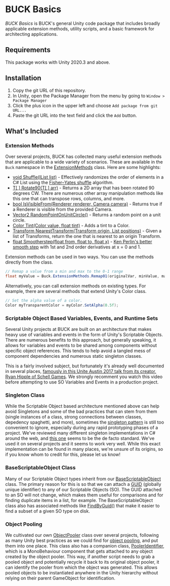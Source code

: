# BUCK Basics

_BUCK Basics_ is BUCK's general Unity code package that includes broadly applicable extension methods, utility scripts, and a basic framework for architecting applications.

## Requirements

This package works with Unity 2020.3 and above.

## Installation

1. Copy the git URL of this repository.
2. In Unity, open the Package Manager from the menu by going to `Window > Package Manager`
3. Click the plus icon in the upper left and choose `Add package from git URL...`
4. Paste the git URL into the text field and click the `Add` button.

## What's Included

### Extension Methods

Over several projects, BUCK has collected many useful extension methods that are applicable to a wide variety of scenarios. These are available in the `Buck` namespace in the [ExtensionMethods](Runtime/ExtensionMethods.cs) class. Here are some highlights:

- [void Shuffle(IList<T> list)](https://github.com/buck-co/unity-pkg-buck-basics/blob/main/Runtime/ExtensionMethods.cs#L11) - Effectively randomizes the order of elements in a C# List using the [Fisher–Yates shuffle](https://en.wikipedia.org/wiki/Fisher%E2%80%93Yates_shuffle) algorithm.
- [T[,] Rotate90<T>(T[,] arr)](https://github.com/buck-co/unity-pkg-buck-basics/blob/main/Runtime/ExtensionMethods.cs#L174) - Returns a 2D array that has been rotated 90 degrees CW. There are numerous other array manipulation methods like this one that can transpose rows, columns, and more.
- [bool IsVisibleFrom(Renderer renderer, Camera camera)](https://github.com/buck-co/unity-pkg-buck-basics/blob/main/Runtime/ExtensionMethods.cs#L112) - Returns true if a Renderer is visible from the provided Camera.
- [Vector2 RandomPointOnUnitCircle()](https://github.com/buck-co/unity-pkg-buck-basics/blob/main/Runtime/ExtensionMethods.cs#L328) - Returns a random point on a unit circle.
- [Color Tint(Color value, float tint)](https://github.com/buck-co/unity-pkg-buck-basics/blob/main/Runtime/ExtensionMethods.cs#L306) - Adds a tint to a Color.
- [Transform NearestTransform(Transform origin, List<Transform> positions)](https://github.com/buck-co/unity-pkg-buck-basics/blob/main/Runtime/ExtensionMethods.cs#L346) - Given a list of Transforms, return the one that is nearest to an origin Transform.
- [float Smootherstep(float from, float to, float x)](https://github.com/buck-co/unity-pkg-buck-basics/blob/main/Runtime/ExtensionMethods.cs#L397) - [Ken Perlin's better smooth step](https://en.wikipedia.org/wiki/Smoothstep#Variations) with 1st and 2nd order derivatives at x = 0 and 1.

Extension methods can be used in two ways. You can use the methods directly from the class.

```cs
// Remap a value from a min and max to the 0-1 range
float myValue = Buck.ExtensionMethods.Remap01(originalVar, minValue, maxValue);
```

Alternatively, you can call extension methods on existing types. For example, there are several methods that extend Unity's Color class.

```cs
// Set the alpha value of a color.
Color myTransparentColor = myColor.SetAlpha(0.5f);
```

### Scriptable Object Based Variables, Events, and Runtime Sets

Several Unity projects at BUCK are built on an architecture that makes heavy use of variables and events in the form of Unity's Scriptable Objects. There are numerous benefits to this approach, but generally speaking, it allows for variables and events to be shared among components without specific object references. This tends to help avoid a tangled mess of component dependencies and numerous static singleton classes.

This is a fairly involved subject, but fortunately it's already well documented in several places, [famously in this Unite Austin 2017 talk from its creator, Ryan Hipple of Schell Games](https://www.youtube.com/watch?v=raQ3iHhE_Kk). We strongly recomment you watch this video before attempting to use SO Variables and Events in a production project.


### Singleton Class

While the Scriptable Object based architecture mentioned above can help avoid Singletons and some of the bad practices that can stem from them (single instances of a class, strong connections between classes, depedency spaghetti, and more), sometimes the [singleton pattern](https://en.wikipedia.org/wiki/Singleton_pattern) is still too convenient to ignore, especially during any rapid prototyping phases of a project. We've reviewed many different singleton implementations in C# around the web, and [this one](https://github.com/buck-co/unity-pkg-buck-basics/blob/main/Runtime/Utility/Singleton.cs) seems to be the de facto standard. We've used it on several projects and it seems to work very well. While this exact implementation can be found in many places, we're unsure of its origins, so if you know whom to credit for this, please let us know!
  
  
### BaseScriptableObject Class
  
Many of our Scriptable Object types inherit from our [BaseScriptableObject](https://github.com/buck-co/unity-pkg-buck-basics/blob/main/Runtime/Utility/BaseScriptableObject.cs) class. The primary reason for this is so that we can attach a [GUID](https://learn.microsoft.com/en-us/dotnet/api/system.guid?view=net-7.0) (globally unique identifier) to any of our Scriptable Objects (SO). The GUID attached to an SO will not change, which makes them useful for comparisons and for finding duplicate items in a list, for example. The BaseScriptableObject class also has associated methods like [FindByGuid<T>()](https://github.com/buck-co/unity-pkg-buck-basics/blob/main/Runtime/Utility/BaseScriptableObject.cs#L25) that make it easier to find a subset of a given SO type on disk.
  
  
### Object Pooling
  
We cultivated our own [ObjectPooler](https://github.com/buck-co/unity-pkg-buck-basics/blob/main/Runtime/Utility/ObjectPooler.cs) class over several projects, following as many Unity best practices as we could find for [object pooling](https://en.wikipedia.org/wiki/Object_pool_pattern), and put them into one place. This class also has a companion class, [PoolerIdentifier](https://github.com/buck-co/unity-pkg-buck-basics/blob/main/Runtime/Utility/ObjectPooler.cs), which is a MonoBehaviour component that gets attached to any object created by the object pooler. This way, if another script needs to grab a pooled object and potentially recycle it back to its original object pooler, it can identify the pooler from which the object was generated. This allows pooled objects to be instantiated anywhere in the Unity hierarchy without relying on their parent GameObject for identification.
  
